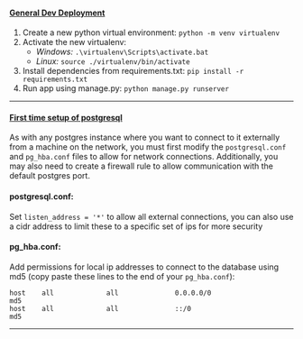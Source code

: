 <h4><u>General Dev Deployment</u></h4>

<ol>
<li>Create a new python virtual environment: <code>python -m venv virtualenv</code></li>
<li>Activate the new virtualenv:
    <ul>
        <li> <i>Windows:</i> <code>.\virtualenv\Scripts\activate.bat</code></li>
        <li><i>Linux:</i> <code>source ./virtualenv/bin/activate</code></li>
    </ul>
</li>
<li>Install dependencies from requirements.txt: <code>pip install -r requirements.txt</code></li>
<li>Run app using manage.py: <code>python manage.py runserver</code></li>
</ol>
<hr>
<h4><u>First time setup of postgresql</u></h4>

<p> 
As with any postgres instance where you want to connect to it externally from a machine
on the network, you must first modify the <code>postgresql.conf</code> and <code>pg_hba.conf</code> files
to allow for network connections. Additionally, you may also need to create a firewall rule to allow
communication with the default postgres port.
</p>

<h4>postgresql.conf:</h4>
<p>Set <code>listen_address = '*'</code> to allow all external connections, you can also use a cidr address
to limit these to a specific set of ips for more security</p>
<h4>pg_hba.conf:</h4>
<p>Add permissions for local ip addresses to connect to the database using md5 (copy paste these lines to the end of your <code>pg_hba.conf</code>):
</p>
<code>host    all             all              0.0.0.0/0                       md5</code>
<br>
<code>host    all             all              ::/0                            md5</code>

<hr>